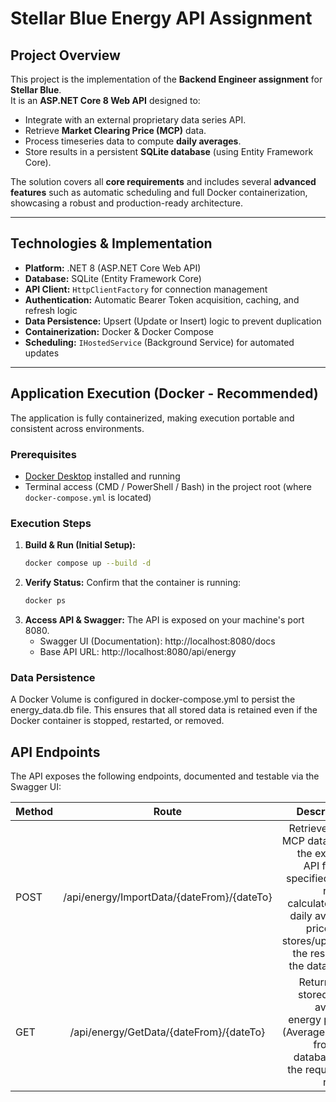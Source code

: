 # Stellar Blue Energy API Assignment

## Project Overview
This project is the implementation of the **Backend Engineer assignment** for **Stellar Blue**.  
It is an **ASP.NET Core 8 Web API** designed to:

- Integrate with an external proprietary data series API.  
- Retrieve **Market Clearing Price (MCP)** data.  
- Process timeseries data to compute **daily averages**.  
- Store results in a persistent **SQLite database** (using Entity Framework Core).  

The solution covers all **core requirements** and includes several **advanced features** such as automatic scheduling and full Docker containerization, showcasing a robust and production-ready architecture.

---

## Technologies & Implementation
- **Platform:** .NET 8 (ASP.NET Core Web API)  
- **Database:** SQLite (Entity Framework Core)  
- **API Client:** `HttpClientFactory` for connection management  
- **Authentication:** Automatic Bearer Token acquisition, caching, and refresh logic  
- **Data Persistence:** Upsert (Update or Insert) logic to prevent duplication  
- **Containerization:** Docker & Docker Compose  
- **Scheduling:** `IHostedService` (Background Service) for automated updates  

---

## Application Execution (Docker - Recommended)
The application is fully containerized, making execution portable and consistent across environments.

### Prerequisites
- [Docker Desktop](https://www.docker.com/products/docker-desktop) installed and running  
- Terminal access (CMD / PowerShell / Bash) in the project root (where `docker-compose.yml` is located)  

### Execution Steps
1. **Build & Run (Initial Setup):**
   ```bash
   docker compose up --build -d

2. **Verify Status:**
   Confirm that the container is running:
   ```Bash
   docker ps
3. **Access API & Swagger:**
   The API is exposed on your machine's port 8080.
   - Swagger UI (Documentation): http://localhost:8080/docs
   - Base API URL: http://localhost:8080/api/energy

### Data Persistence
A Docker Volume is configured in docker-compose.yml to persist the energy_data.db file. This ensures that all stored data is retained even if the Docker container is stopped, restarted, or removed.

## API Endpoints
The API exposes the following endpoints, documented and testable via the Swagger UI:

| Method | Route | Description |
| :--- | :---: | ---: |
| POST | /api/energy/ImportData/{dateFrom}/{dateTo} | Retrieves raw MCP data from the external API for the specified date range, calculates the daily average price, and stores/updates the results in the database. |
| GET | /api/energy/GetData/{dateFrom}/{dateTo} | Returns the stored daily average energy prices (AveragePrice) from the database for the requested range. |
